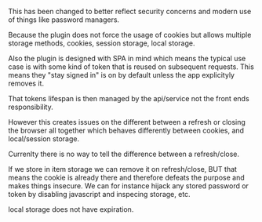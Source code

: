 


This has been changed to better reflect security concerns and modern use of things like password managers.

Because the plugin does not force the usage of cookies but allows multiple storage methods, cookies, session storage, local storage.

Also the plugin is designed with SPA in mind which means the typical use case is with some kind of token that is reused on subsequent requests. This means they "stay signed in" is on by default unless the app explicityly removes it.

That tokens lifespan is then managed by the api/service not the front ends responsibility.

However this creates issues on the different between a refresh or closing the browser all together which behaves differently between cookies, and local/session storage.



Currenlty there is no way to tell the difference between a refresh/close.

If we store in item storage we can remove it on refresh/close, BUT that means the cookie is already there and therefore defeats the purpose and makes things insecure. We can for instance hijack any stored password or token by disabling javascript and inspecing storage, etc.


local storage does not have expiration.